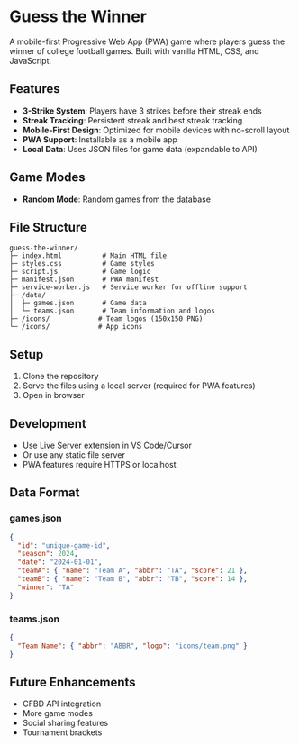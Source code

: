 # Guess the Winner

A mobile-first Progressive Web App (PWA) game where players guess the winner of college football games. Built with vanilla HTML, CSS, and JavaScript.

## Features

- **3-Strike System**: Players have 3 strikes before their streak ends
- **Streak Tracking**: Persistent streak and best streak tracking
- **Mobile-First Design**: Optimized for mobile devices with no-scroll layout
- **PWA Support**: Installable as a mobile app
- **Local Data**: Uses JSON files for game data (expandable to API)

## Game Modes

- **Random Mode**: Random games from the database

## File Structure

```
guess-the-winner/
├─ index.html          # Main HTML file
├─ styles.css          # Game styles
├─ script.js           # Game logic
├─ manifest.json       # PWA manifest
├─ service-worker.js   # Service worker for offline support
├─ /data/
│  ├─ games.json       # Game data
│  └─ teams.json       # Team information and logos
├─ /icons/            # Team logos (150x150 PNG)
└─ /icons/            # App icons
```

## Setup

1. Clone the repository
2. Serve the files using a local server (required for PWA features)
3. Open in browser

## Development

- Use Live Server extension in VS Code/Cursor
- Or use any static file server
- PWA features require HTTPS or localhost

## Data Format

### games.json
```json
{
  "id": "unique-game-id",
  "season": 2024,
  "date": "2024-01-01",
  "teamA": { "name": "Team A", "abbr": "TA", "score": 21 },
  "teamB": { "name": "Team B", "abbr": "TB", "score": 14 },
  "winner": "TA"
}
```

### teams.json
```json
{
  "Team Name": { "abbr": "ABBR", "logo": "icons/team.png" }
}
```

## Future Enhancements

- CFBD API integration
- More game modes
- Social sharing features
- Tournament brackets